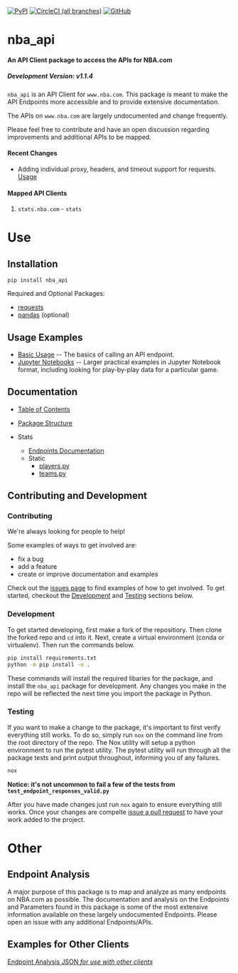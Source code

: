 [![PyPI](https://img.shields.io/pypi/v/nba_api.svg?longCache=true&style=for-the-badge)](https://pypi.python.org/pypi/nba_api)
[![CircleCI (all branches)](https://img.shields.io/circleci/project/github/swar/nba_api.svg?style=for-the-badge)](https://circleci.com/gh/swar/nba_api)
[![GitHub](https://img.shields.io/github/license/swar/nba_api.svg?style=for-the-badge)](https://pypi.python.org/pypi/nba_api)

# nba_api

#### An API Client package to access the APIs for NBA.com

##### Development Version: v1.1.4

`nba_api` is an API Client for `www.nba.com`. This package is meant to make the API Endpoints more accessible and to provide extensive documentation.

The APIs on `www.nba.com` are largely undocumented and change frequently.

Please feel free to contribute and have an open discussion regarding improvements and additional APIs to be mapped.


#### Recent Changes
* Adding individual proxy, headers, and timeout support for requests. [Usage](https://github.com/swar/nba_api/blob/master/docs/nba_api/stats/examples.md)


#### Mapped API Clients

1. `stats.nba.com` - `stats`


# Use

## Installation
```commandline
pip install nba_api
```
Required and Optional Packages:
- [requests](http://www.python-requests.org/en/latest/)
- [pandas](https://pandas.pydata.org/) (optional)


## Usage Examples
- [Basic Usage](https://github.com/swar/nba_api/blob/master/docs/nba_api/stats/examples.md) -- The basics of calling an API endpoint.
- [Jupyter Notebooks](https://github.com/swar/nba_api/tree/master/docs/examples) -- Larger practical examples in Jupyter Notebook format, including looking for play-by-play data for a particular game.

## Documentation

- [Table of Contents](https://github.com/swar/nba_api/tree/master/docs/table_of_contents.md)

- [Package Structure](https://github.com/swar/nba_api/tree/master/docs/package_structure.md)

- Stats
    - [Endpoints Documentation](/docs/nba_api/stats/endpoints)
    - Static
        - [players.py](https://github.com/swar/nba_api/tree/master/docs/nba_api/stats/static/players.md)
        - [teams.py](https://github.com/swar/nba_api/tree/master/docs/nba_api/stats/static/teams.md)


## Contributing and Development

### Contributing
We're always looking for people to help!

Some examples of ways to get involved are:
- fix a bug
- add a feature
- create or improve documentation and examples

Check out the [issues page](https://github.com/swar/nba_api/issues) to find examples of how to get involved. To get started, checkout the [Development](#Development) and [Testing](#Testing) sections below.

### Development
To get started developing, first make a fork of the repositiory. Then clone the forked repo and `cd` into it. Next, create a virtual environment (conda or virtualenv). Then run the commands below.

```bash
pip install requirements.txt
python -m pip install -e .
```

These commands will install the required libaries for the package, and install the `nba_api` package for development. Any changes you make in the repo will be reflected the next time you import the package in Python.

### Testing
If you want to make a change to the package, it's important to first verify everything still works.
To do so, simply run `nox` on the command line from the root directory of the repo. The Nox utility will setup a python environment to run the pytest utility. The pytest utility will run through all the package tests and print output throughout, informing you of any failures.

```bash
nox
```
__Notice: it's not uncommon to fail a few of the tests from `test_endpoint_responses_valid.py`__


After you have made changes just run `nox` again to ensure everything still works. Once your changes are compelte [issue a pull request](https://help.github.com/en/articles/creating-a-pull-request) to have your work added to the project.

# Other

## Endpoint Analysis
A major purpose of this package is to map and analyze as many endpoints on NBA.com as possible. The documentation and analysis on the Endpoints and Parameters found in this package is some of the most extensive information available on these largely undocumented Endpoints. Please open an issue with any additional Endpoints/APIs.

## Examples for Other Clients

[Endpoint Analysis JSON _for use with other clients_](https://github.com/swar/nba_api/tree/master/analysis_archive/stats)
